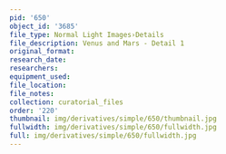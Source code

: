 ```yaml
---
pid: '650'
object_id: '3685'
file_type: Normal Light Images›Details
file_description: Venus and Mars - Detail 1
original_format:
research_date:
researchers:
equipment_used:
file_location:
file_notes:
collection: curatorial_files
order: '220'
thumbnail: img/derivatives/simple/650/thumbnail.jpg
fullwidth: img/derivatives/simple/650/fullwidth.jpg
full: img/derivatives/simple/650/fullwidth.jpg
---
```

